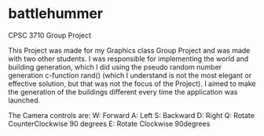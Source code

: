 # battlehummer
CPSC 3710 Group Project

This Project was made for my Graphics class Group Project and was made with two other students.
I was responsible for implementing the world and building generation, which I did using the pseudo
random number generation c-function rand() (which I understand is not the most elegant or effective
solution, but that was not the focus of the Project). I aimed to make the generation of the buildings
different every time the application was launched.

The Camera controls are:
W: Forward
A: Left
S: Backward
D: Right
Q: Rotate CounterClockwise 90 degrees
E: Rotate Clockwise 90degrees
